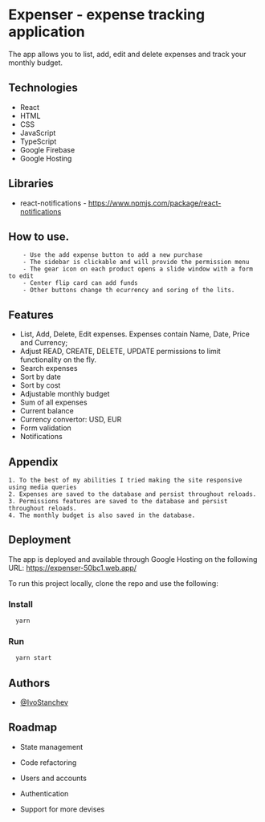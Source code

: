 # Expenser - expense tracking application

The app allows you to list, add, edit and delete expenses and track your monthly budget.

## Technologies

- React
- HTML
- CSS
- JavaScript
- TypeScript
- Google Firebase
- Google Hosting

## Libraries

- react-notifications - https://www.npmjs.com/package/react-notifications

## How to use.

        - Use the add expense button to add a new purchase
        - The sidebar is clickable and will provide the permission menu
        - The gear icon on each product opens a slide window with a form to edit
        - Center flip card can add funds
        - Other buttons change th ecurrency and soring of the lits.

## Features

- List, Add, Delete, Edit expenses. Expenses contain Name, Date, Price and Currency;
- Adjust READ, CREATE, DELETE, UPDATE permissions to limit functionality on the fly.
- Search expenses
- Sort by date
- Sort by cost
- Adjustable monthly budget
- Sum of all expenses
- Current balance
- Currency convertor: USD, EUR
- Form validation
- Notifications

## Appendix

    1. To the best of my abilities I tried making the site responsive using media queries
    2. Expenses are saved to the database and persist throughout reloads.
    3. Permissions features are saved to the database and persist throughout reloads.
    4. The monthly budget is also saved in the database.

## Deployment

The app is deployed and available through Google Hosting on the following URL: https://expenser-50bc1.web.app/

To run this project locally, clone the repo and use the following:

### Install

```bash
  yarn
```

### Run

```bash
  yarn start
```

## Authors

- [@IvoStanchev](https://github.com/IvoStanche)

## Roadmap

- State management

- Code refactoring

- Users and accounts

- Authentication

- Support for more devises
